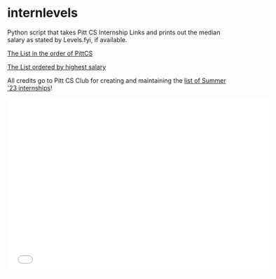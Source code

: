# internlevels

Python script that takes Pitt CS Internship Links and prints out the median salary as stated by Levels.fyi, if available.


[The List in the order of PittCS](pittCSList.md)

[The List ordered by highest salary](orderedList.md)

All credits go to Pitt CS Club for creating and maintaining the [list of Summer '23 internships](https://github.com/pittcsc/Summer2023-Internships)!

<embed type="text/html" src="relative/path/to/example.html" width="600" height="400"></embed>
